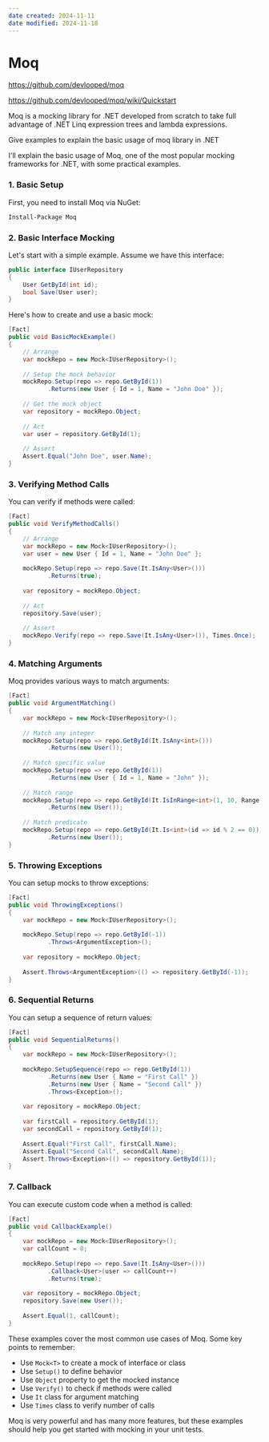 ```yaml
---
date created: 2024-11-11
date modified: 2024-11-18
---
```


# Moq

https://github.com/devlooped/moq

https://github.com/devlooped/moq/wiki/Quickstart

Moq is a mocking library for .NET developed from scratch to take full advantage of .NET Linq expression trees and lambda expressions.

Give examples to explain the basic usage of moq library in .NET

I'll explain the basic usage of Moq, one of the most popular mocking frameworks for .NET, with some practical examples.

### 1. Basic Setup

First, you need to install Moq via NuGet:
```bash
Install-Package Moq
```

### 2. Basic Interface Mocking

Let's start with a simple example. Assume we have this interface:

```csharp
public interface IUserRepository
{
    User GetById(int id);
    bool Save(User user);
}
```

Here's how to create and use a basic mock:

```csharp
[Fact]
public void BasicMockExample()
{
    // Arrange
    var mockRepo = new Mock<IUserRepository>();
    
    // Setup the mock behavior
    mockRepo.Setup(repo => repo.GetById(1))
           .Returns(new User { Id = 1, Name = "John Doe" });
    
    // Get the mock object
    var repository = mockRepo.Object;
    
    // Act
    var user = repository.GetById(1);
    
    // Assert
    Assert.Equal("John Doe", user.Name);
}
```

### 3. Verifying Method Calls

You can verify if methods were called:

```csharp
[Fact]
public void VerifyMethodCalls()
{
    // Arrange
    var mockRepo = new Mock<IUserRepository>();
    var user = new User { Id = 1, Name = "John Doe" };
    
    mockRepo.Setup(repo => repo.Save(It.IsAny<User>()))
           .Returns(true);
    
    var repository = mockRepo.Object;
    
    // Act
    repository.Save(user);
    
    // Assert
    mockRepo.Verify(repo => repo.Save(It.IsAny<User>()), Times.Once);
}
```

### 4. Matching Arguments

Moq provides various ways to match arguments:

```csharp
[Fact]
public void ArgumentMatching()
{
    var mockRepo = new Mock<IUserRepository>();
    
    // Match any integer
    mockRepo.Setup(repo => repo.GetById(It.IsAny<int>()))
           .Returns(new User());
    
    // Match specific value
    mockRepo.Setup(repo => repo.GetById(1))
           .Returns(new User { Id = 1, Name = "John" });
    
    // Match range
    mockRepo.Setup(repo => repo.GetById(It.IsInRange<int>(1, 10, Range.Inclusive)))
           .Returns(new User());
    
    // Match predicate
    mockRepo.Setup(repo => repo.GetById(It.Is<int>(id => id % 2 == 0)))
           .Returns(new User());
}
```

### 5. Throwing Exceptions

You can setup mocks to throw exceptions:

```csharp
[Fact]
public void ThrowingExceptions()
{
    var mockRepo = new Mock<IUserRepository>();
    
    mockRepo.Setup(repo => repo.GetById(-1))
           .Throws<ArgumentException>();
    
    var repository = mockRepo.Object;
    
    Assert.Throws<ArgumentException>(() => repository.GetById(-1));
}
```

### 6. Sequential Returns

You can setup a sequence of return values:

```csharp
[Fact]
public void SequentialReturns()
{
    var mockRepo = new Mock<IUserRepository>();
    
    mockRepo.SetupSequence(repo => repo.GetById(1))
           .Returns(new User { Name = "First Call" })
           .Returns(new User { Name = "Second Call" })
           .Throws<Exception>();
    
    var repository = mockRepo.Object;
    
    var firstCall = repository.GetById(1);
    var secondCall = repository.GetById(1);
    
    Assert.Equal("First Call", firstCall.Name);
    Assert.Equal("Second Call", secondCall.Name);
    Assert.Throws<Exception>(() => repository.GetById(1));
}
```

### 7. Callback

You can execute custom code when a method is called:

```csharp
[Fact]
public void CallbackExample()
{
    var mockRepo = new Mock<IUserRepository>();
    var callCount = 0;
    
    mockRepo.Setup(repo => repo.Save(It.IsAny<User>()))
           .Callback<User>(user => callCount++)
           .Returns(true);
    
    var repository = mockRepo.Object;
    repository.Save(new User());
    
    Assert.Equal(1, callCount);
}
```

These examples cover the most common use cases of Moq. Some key points to remember:

- Use `Mock<T>` to create a mock of interface or class
- Use `Setup()` to define behavior
- Use `Object` property to get the mocked instance
- Use `Verify()` to check if methods were called
- Use `It` class for argument matching
- Use `Times` class to verify number of calls

Moq is very powerful and has many more features, but these examples should help you get started with mocking in your unit tests.